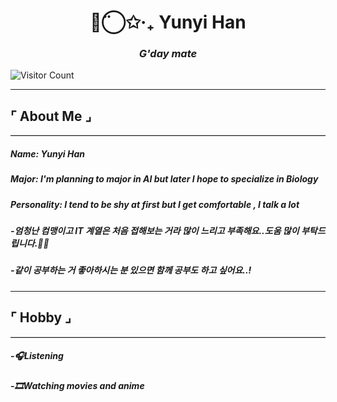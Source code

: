 


<h1 align="center">◡̈⃝✩‧₊ Yunyi Han </h1>
<h3 align="center"><i>G'day mate</i></h3>

![Visitor Count](https://visitor-badge.laobi.icu/badge?page_id=yunyiverse0.yunyiverse0)

---

## ⌜ About Me ⌟

<hr style="border: 0; border-top: 0.1px solid #ccc;" />

##### Name: Yunyi Han
##### Major: I'm planning to major in AI but later I hope to specialize in Biology
##### Personality: I tend to be shy at first but I get comfortable , I talk a lot
##### -엄청난 컴맹이고 IT 계열은 처음 접해보는 거라 많이 느리고 부족해요..도움 많이 부탁드립니다.🙇‍♀
##### -같이 공부하는 거 좋아하시는 분 있으면 함께 공부도 하고 싶어요..!


---

## ⌜ Hobby ⌟

<hr style="border: 0; border-top: 0.1px solid #ccc;" />

##### -🎧Listening
##### -🎞️Watching movies and anime







